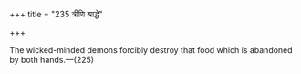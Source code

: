 +++
title = "235 त्रीणि श्राद्धे"

+++

The wicked-minded demons forcibly destroy that food which is abandoned by both hands.—(225)